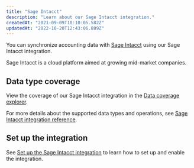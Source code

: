 ```yaml
---
title: "Sage Intacct"
description: "Learn about our Sage Intacct integration."
createdAt: "2021-09-09T10:10:05.582Z"
updatedAt: "2022-10-20T12:43:06.889Z"
---
```


You can synchronize accounting data with <a  class="external" href="https://www.sage.com/en-gb/sage-business-cloud/intacct/" target="_blank">Sage Intacct</a> using our Sage Intacct integration.

Sage Intacct is a cloud platform aimed at growing mid-market companies.

## Data type coverage

View the coverage of our Sage Intacct integration in the <a className="external" href="https://knowledge.codat.io/supported-features/accounting?view=tab-by-integration&integrationKey=knfz" target="_blank">Data coverage explorer</a>.

For more details about the supported data types and operations, see [Sage Intacct integration reference](/integrations/accounting/sage-intacct/sage-intacct-integration-reference).

## Set up the integration

See [Set up the Sage Intacct integration](/integrations/accounting/sage-intacct/accounting-sage-intacct-setup) to learn how to set up and enable the integration.
